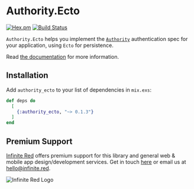 # Authority.Ecto
[![Hex.pm](https://img.shields.io/hexpm/v/authority_ecto.svg)](https://hex.pm/packages/authority_ecto)
[![Build Status](https://travis-ci.org/infinitered/authority_ecto.svg?branch=master)](https://travis-ci.org/infinitered/authority_ecto)

`Authority.Ecto` helps you implement the
[`Authority`](https://github.com/infinitered/authority) authentication spec
for your application, using `Ecto` for persistence.

Read [the documentation](https://hexdocs.pm/authority_ecto) for more information.

## Installation

Add `authority_ecto` to your list of dependencies in `mix.exs`:

```elixir
def deps do
  [
    {:authority_ecto, "~> 0.1.3"}
  ]
end
```

## Premium Support

[Infinite Red](https://infinite.red) offers premium support for this library and general web &
mobile app design/development services. Get in touch [here](https://infinite.red/contact) or email us at [hello@infinite.red](mailto:hello@infinite.red).

![Infinite Red Logo](https://infinite.red/images/infinite_red_logo_colored.png)
